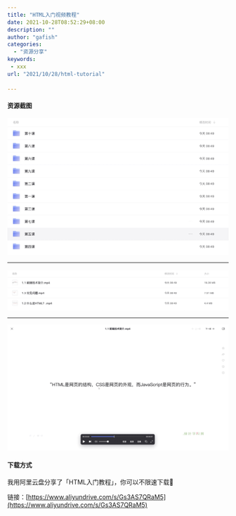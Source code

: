 ```yaml
---
title: "HTML入门视频教程"
date: 2021-10-28T08:52:29+08:00
description: ""
author: "gafish"
categories:
  - "资源分享"
keywords:
 - xxx
url: "2021/10/28/html-tutorial"

---
```


#### 资源截图

![](/images/2021-10-28-html-tutorial/1.jpg)

<hr />

![](/images/2021-10-28-html-tutorial/2.jpg)

<hr />

![](/images/2021-10-28-html-tutorial/3.jpg)

#### 下载方式

我用阿里云盘分享了「HTML入门教程」，你可以不限速下载🚀

链接：[https://www.aliyundrive.com/s/Gs3AS7QRaM5](https://www.aliyundrive.com/s/Gs3AS7QRaM5)

